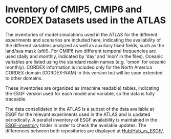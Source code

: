 # Inventory of CMIP5, CMIP6 and CORDEX Datasets used in the ATLAS

The inventories of model simulations used in the ATLAS for the different experiments and scenarios are included here, indicating the availability of the different variables analyzed as well as auxiliary fixed fields, such as the land/sea mask (sftlf). For CMIP6 two different temporal frequencies are used (daily and monthly, indicated by 'day' and 'mon' in the files). Oceanic variables are listed using the standard realm names (e.g. 'omon' for oceanic monthly). CORDEX information is included only for the North America CORDEX domain (CORDEX-NAM) in this version but will be soon extended to other domains.

These inventories are organized as (machine readable) tables, indicating the ESGF version used for each model and variable, so the data is fully traceable. 

The data consolidated in the ATLAS is a subset of the data available at ESGF for the relevant experiments used in the ATLAS and is updated periodically. A parallel inventory of ESGF availability is maintained in the [ESGF-inventory](https://github.com/SantanderMetGroup/ATLAS/tree/devel/ESGF-inventory) folder in order to check the available updates. The differences between both repositories are displayed at [Hub/Hub_vs_ESGF/](https://github.com/SantanderMetGroup/ATLAS/tree/devel/ATLAS-inventory/Hub/Hub_vs_ESGF).
